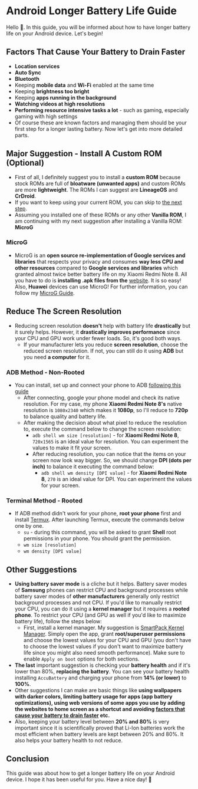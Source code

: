 # Android Longer Battery Life Guide
Hello 🤭. In this guide, you will be informed about how to have longer battery life on your Android device. Let's begin!
## Factors That Cause Your Battery to Drain Faster
- **Location services**
- **Auto Sync**
- **Bluetooth**
- Keeping **mobile data** and **Wi-Fi** enabled at the same time
- Keeping **brightness too bright**
- Keeping **apps running in the background**
- **Watching videos at high resolutions**
- **Performing resource intensive tasks a lot** - such as gaming, especially gaming with high settings
- Of course these are known factors and managing them should be your first step for a longer lasting battery. Now let's get into more detailed parts.
## Major Suggestion - Install A Custom ROM (Optional)
- First of all, I definitely suggest you to install a **custom ROM** because stock ROMs are full of **bloatware (unwanted apps)** and custom ROMs are more **lightweight**. The ROMs I can suggest are **LineageOS** and **CrDroid**.
- If you want to keep using your current ROM, you can skip to [the next step](https://github.com/cutiepenguins/Android-Longer-Battery-Life-Guide/blob/main/README.md#reduce-the-screen-resolution).
- Assuming you installed one of these ROMs or any other **Vanilla ROM**, I am continuing with my next suggestion after installing a Vanilla ROM: **MicroG**
### MicroG
- MicroG is an **open source re-implementation of Google services and libraries** that respects your privacy and consumes **way less CPU and other resources** compared to **Google services and libraries** which granted almost twice better battery life on my Xiaomi Redmi Note 8. All you have to do is **installing .apk files from the** [website](https://microg.org/download.html). It is so easy! Also, **Huawei** devices can use MicroG! For further information, you can follow my [MicroG Guide](https://github.com/cutiepenguins/MicroG-Guide).
## Reduce The Screen Resolution
- Reducing screen resolution **doesn't** help with battery life **drastically** but it surely helps. However, it **drastically improves performance** since your CPU and GPU work under fewer loads. So, it's good both ways. 
  - If your manufacturer lets you reduce **screen resolution**, choose the reduced screen resolution. If not, you can still do it using **ADB** but you need **a computer** for it.
### ADB Method - Non-Rooted
- You can install, set up and connect your phone to ADB [following this guide](https://www.xda-developers.com/install-adb-windows-macos-linux/)
  -  After connecting, google your phone model and check its native resolution. For my case, my phone **Xiaomi Redmi Note 8's** native resolution is `1080x2340` which makes it **1080p**, so I'll reduce to **720p** to balance quality and battery life.
  - After making the decision about what pixel to reduce the resolution to, execute the command below to change the screen resolution:
      - `adb shell wm size [resolution]` - for **Xiaomi Redmi Note 8**, `720x1565` is an ideal value for resolution. You can experiment the values to make it fit your screen.
    - After reducing resolution, you can notice that the items on your screen now look way bigger. So, we should change **DPI (dots per inch)** to balance it executing the command below:
      - `adb shell wm density [DPI value]` - for **Xiaomi Redmi Note 8**, `270` is an ideal value for DPI. You can experiment the values for your screen.
### Terminal Method - Rooted
- If ADB method didn't work for your phone, **root your phone** first and install [Termux](https://f-droid.org/tr/packages/com.termux/). After launching Termux, execute the commands below one by one.
  - `su` - during this command, you will be asked to grant **Shell** root permissions in your phone. You should grant the permission.
  - `wm size [resolution]`
  - `wm density [DPI value]`
## Other Suggestions
- **Using battery saver mode** is a cliche but it helps. Battery saver modes of **Samsung** phones can restrict CPU and background processes while battery saver modes of **other manufacturers** generally only restrict background processes and not CPU. If you'd like to manually restrict your CPU, you can do it using a **kernel manager** but it requires a **rooted phone**. To restrict your CPU (and GPU as well if you'd like to maximize battery life), follow the steps below:
  - First, install a kernel manager. My suggestion is [SmartPack Kernel Manager](https://f-droid.org/tr/packages/com.smartpack.kernelmanager/). Simply open the app, grant **root/superuser permissions** and choose the lowest values for your CPU and GPU (you don't have to choose the lowest values if you don't want to maximize battery life since you might also need smooth performance). Make sure to enable `Apply on boot` options for both sections.
- **The last** important suggestion is checking your **battery health** and if it's lower than 80%, **replacing the battery**. You can see your battery health installing `AccuBattery` and charging your phone from **14% (or lower)** to **100%**.
- Other suggestions I can make are basic things like **using wallpapers with darker colors, limiting battery usage for apps (app battery optimizations), using web versions of some apps you use by adding the websites to home screen as a shortcut and avoiding [factors that cause your battery to drain faster](https://github.com/cutiepenguins/Android-Longer-Battery-Life-Guide/blob/main/README.md#factors-that-cause-your-battery-to-drain-faster) etc.**
- Also, keeping your battery level between **20% and 80%** is very important since it is scientifically proved that Li-Ion batteries work the most efficient when battery levels are kept between 20% and 80%. It also helps your battery health to not reduce.
## Conclusion
This guide was about how to get a longer battery life on your Android device. I hope it has been useful for you. Have a nice day! 🐧
